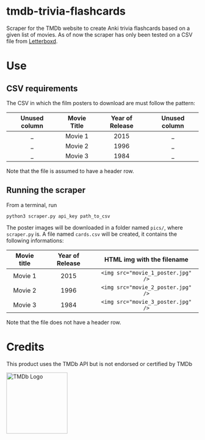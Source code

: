# tmdb-trivia-flashcards
Scraper for the TMDb website to create Anki trivia flashcards based on a given list of movies.
As of now the scraper has only been tested on a CSV file from [Letterboxd](https://letterboxd.com).

# Use
## CSV requirements
The CSV in which the film posters to download are must follow the pattern:

| Unused column | Movie Title | Year of Release | Unused column |
|:---:|:---:|:---:|:---:|
| _ | Movie 1 | 2015 | _ |
| _ | Movie 2 | 1996 | _ |
| _ | Movie 3 | 1984 | _ |

Note that the file is assumed to have a header row.

## Running the scraper
From a terminal, run 

`python3 scraper.py api_key path_to_csv`

The poster images will be downloaded in a folder named `pics/`, where `scraper.py` is. 
A file named `cards.csv` will be created, it contains the following informations:

| Movie title | Year of Release | HTML img with the filename |
|:---:|:---:|:---:|
| Movie 1 | 2015 | `<img src="movie_1_poster.jpg" />` |
| Movie 2 | 1996 | `<img src="movie_2_poster.jpg" />` |
| Movie 3 | 1984 | `<img src="movie_3_poster.jpg" />` |

Note that the file does not have a header row.

# Credits
This product uses the TMDb API but is not endorsed or certified by TMDb

<a href="https://www.themoviedb.org/"><img src="https://www.themoviedb.org/static_cache/v4/logos/408x161-powered-by-rectangle-green-bb4301c10ddc749b4e79463811a68afebeae66ef43d17bcfd8ff0e60ded7ce99.png" alt="TMDb Logo" width= 160px/></a>
